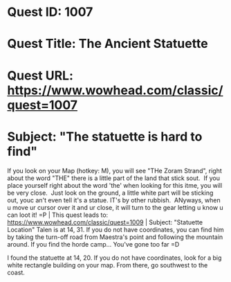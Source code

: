 # Quest ID: 1007
# Quest Title: The Ancient Statuette
# Quest URL: https://www.wowhead.com/classic/quest=1007
# Subject: "The statuette is hard to find"
If you look on your Map (hotkey: M), you will see "THe Zoram Strand", right about the word "THE" there is a little part of the land that stick sout.  If you place yourself right about the word 'the' when looking for this itme, you will be very close.  Just look on the ground, a little white part will be sticking out, youc an't even tell it's a statue. IT's by other rubbish.  ANyways, when u move ur cursor over it and ur close, it will turn to the gear letting u know u can loot it! =P | This quest leads to: https://www.wowhead.com/classic/quest=1009 | Subject: "Statuette Location"
Talen is at 14, 31.
If you do not have coordinates, you can find him by taking the turn-off road from Maestra's point and following the mountain around. If you find the horde camp... You've gone too far =D

I found the statuette at 14, 20.
If you do not have coordinates, look for a big white rectangle building on your map. From there, go southwest to the coast.
